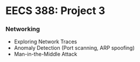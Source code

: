 # EECS 388: Project 3
### Networking
* Exploring Network Traces
* Anomaly Detection (Port scanning, ARP spoofing)
* Man-in-the-Middle Attack
